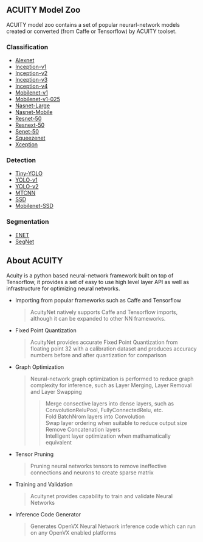 ## ACUITY Model Zoo

ACUITY model zoo contains a set of popular neurarl-network models created or converted (from Caffe or Tensorflow) by ACUITY toolset.

### Classification
 - [Alexnet](https://verisilicon.github.io/acuity-models/viewer/#../models/alexnet/alexnet.json)
 - [Inception-v1](https://verisilicon.github.io/acuity-models/viewer/#../models/inception_v1/inception_v1.json)
 - [Inception-v2](https://verisilicon.github.io/acuity-models/viewer/#../models/inception_v2/inception_v2.json)
 - [Inception-v3](https://verisilicon.github.io/acuity-models/viewer/#../models/inception_v3/inception_v3.json)
 - [Inception-v4](https://verisilicon.github.io/acuity-models/viewer/#../models/inception_v4/inception_v4.json)
 - [Mobilenet-v1](https://verisilicon.github.io/acuity-models/viewer/#../models/mobilenet_v1/mobilenet_v1.json)
 - [Mobilenet-v1-025](https://verisilicon.github.io/acuity-models/viewer/#../models/mobilenet_v1_025/mobilenet_v1_025.json)
 - [Nasnet-Large](https://verisilicon.github.io/acuity-models/viewer/#../models/nasnet_large/nasnet_large.json)
 - [Nasnet-Mobile](https://verisilicon.github.io/acuity-models/viewer/#../models/nasnet_mobile/nasnet_mobile.json)
 - [Resnet-50](https://verisilicon.github.io/acuity-models/viewer/#../models/resnet50/resnet50.json)
 - [Resnext-50](https://verisilicon.github.io/acuity-models/viewer/#../models/resnext50/resnext50.json)
 - [Senet-50](https://verisilicon.github.io/acuity-models/viewer/#../models/senet50/senet50.json)
 - [Squeezenet](https://verisilicon.github.io/acuity-models/viewer/#../models/squeezenet/squeezenet.json)
 - [Xception](https://verisilicon.github.io/acuity-models/viewer/#../models/xception/xception.json)

### Detection
 - [Tiny-YOLO](https://verisilicon.github.io/acuity-models/viewer/#../models/tiny_yolo/tiny_yolo.json)
 - [YOLO-v1](https://verisilicon.github.io/acuity-models/viewer/#../models/yolo_v1/yolo_v1.json)
 - [YOLO-v2](https://verisilicon.github.io/acuity-models/viewer/#../models/yolo_v2/yolo_v2.json)
 - [MTCNN](https://verisilicon.github.io/acuity-models/viewer/#../models/mtcnn/mtcnn.json)
 - [SSD](https://verisilicon.github.io/acuity-models/viewer/#../models/ssd/ssd.json)
 - [Mobilenet-SSD](https://verisilicon.github.io/acuity-models/viewer/#../models/mobilenet_ssd/mobilenet_ssd.json)

### Segmentation
 - [ENET](https://verisilicon.github.io/acuity-models/viewer/#../models/enet/enet.json)
 - [SegNet](https://verisilicon.github.io/acuity-models/viewer/#../models/segent/segnet.json)

## About ACUITY

Acuity is a python based neural-network framework built on top of Tensorflow, it provides a set of easy to use high level layer API as well as infrastructure for optimizing neural networks.

 - Importing from popular frameworks such as Caffe and Tensorflow  
   > AcuityNet natively supports Caffe and Tensorflow imports, although it can be expanded to other NN frameworks.  

 - Fixed Point Quantization  
   > AcuityNet provides accurate Fixed Point Quantization from floating point 32 with a calibration dataset and produces accuracy numbers before and after quantization for comparison  

 - Graph Optimization  
   > Neural-network graph optimization is performed to reduce graph complexity for inference, such as Layer Merging, Layer Removal and Layer Swapping  
   >> Merge consective layers into dense layers, such as ConvolutionReluPool, FullyConnectedRelu, etc.   
   >> Fold BatchNrom layers into Convolution  
   >> Swap layer ordering when suitable to reduce output size  
   >> Remove Concatenation layers  
   >> Intelligent layer optimization when mathamatically equivalent  

 - Tensor Pruning  
   > Pruning neural networks tensors to remove ineffective connections and neurons to create sparse matrix  

 - Training and Validation  
   > Acuitynet provides capability to train and validate Neural Networks  

 - Inference Code Generator  
   > Generates OpenVX Neural Network inference code which can run on any OpenVX enabled platforms  

